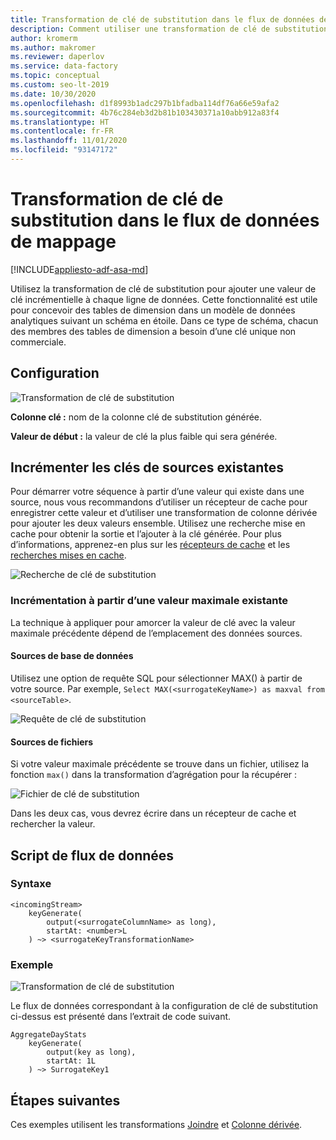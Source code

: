 ```yaml
---
title: Transformation de clé de substitution dans le flux de données de mappage
description: Comment utiliser une transformation de clé de substitution du mappage de flux de données Azure Data Factory pour générer des valeurs de clés séquentielles
author: kromerm
ms.author: makromer
ms.reviewer: daperlov
ms.service: data-factory
ms.topic: conceptual
ms.custom: seo-lt-2019
ms.date: 10/30/2020
ms.openlocfilehash: d1f8993b1adc297b1bfadba114df76a66e59afa2
ms.sourcegitcommit: 4b76c284eb3d2b81b103430371a10abb912a83f4
ms.translationtype: HT
ms.contentlocale: fr-FR
ms.lasthandoff: 11/01/2020
ms.locfileid: "93147172"
---
```

# <a name="surrogate-key-transformation-in-mapping-data-flow"></a>Transformation de clé de substitution dans le flux de données de mappage 

[!INCLUDE[appliesto-adf-asa-md](includes/appliesto-adf-asa-md.md)]

Utilisez la transformation de clé de substitution pour ajouter une valeur de clé incrémentielle à chaque ligne de données. Cette fonctionnalité est utile pour concevoir des tables de dimension dans un modèle de données analytiques suivant un schéma en étoile. Dans ce type de schéma, chacun des membres des tables de dimension a besoin d’une clé unique non commerciale.

## <a name="configuration"></a>Configuration

![Transformation de clé de substitution](media/data-flow/surrogate.png "Transformation de clé de substitution")

**Colonne clé :** nom de la colonne clé de substitution générée.

**Valeur de début :** la valeur de clé la plus faible qui sera générée.

## <a name="increment-keys-from-existing-sources"></a>Incrémenter les clés de sources existantes

Pour démarrer votre séquence à partir d’une valeur qui existe dans une source, nous vous recommandons d’utiliser un récepteur de cache pour enregistrer cette valeur et d’utiliser une transformation de colonne dérivée pour ajouter les deux valeurs ensemble. Utilisez une recherche mise en cache pour obtenir la sortie et l’ajouter à la clé générée. Pour plus d’informations, apprenez-en plus sur les [récepteurs de cache](data-flow-sink.md#cache-sink) et les [recherches mises en cache](concepts-data-flow-expression-builder.md#cached-lookup).

![Recherche de clé de substitution](media/data-flow/cached-lookup-example.png "Recherche de clé de substitution")

### <a name="increment-from-existing-maximum-value"></a>Incrémentation à partir d’une valeur maximale existante

La technique à appliquer pour amorcer la valeur de clé avec la valeur maximale précédente dépend de l’emplacement des données sources.

#### <a name="database-sources"></a>Sources de base de données

Utilisez une option de requête SQL pour sélectionner MAX() à partir de votre source. Par exemple, `Select MAX(<surrogateKeyName>) as maxval from <sourceTable>`.

![Requête de clé de substitution](media/data-flow/surrogate-key-max-database.png "Requête de transformation de clé de substitution")

#### <a name="file-sources"></a>Sources de fichiers

Si votre valeur maximale précédente se trouve dans un fichier, utilisez la fonction `max()` dans la transformation d’agrégation pour la récupérer :

![Fichier de clé de substitution](media/data-flow/surrogate-key-max-file.png "Fichier de clé de substitution")

Dans les deux cas, vous devrez écrire dans un récepteur de cache et rechercher la valeur. 


## <a name="data-flow-script"></a>Script de flux de données

### <a name="syntax"></a>Syntaxe

```
<incomingStream> 
    keyGenerate(
        output(<surrogateColumnName> as long),
        startAt: <number>L
    ) ~> <surrogateKeyTransformationName>
```

### <a name="example"></a>Exemple

![Transformation de clé de substitution](media/data-flow/surrogate.png "Transformation de clé de substitution")

Le flux de données correspondant à la configuration de clé de substitution ci-dessus est présenté dans l’extrait de code suivant.

```
AggregateDayStats
    keyGenerate(
        output(key as long),
        startAt: 1L
    ) ~> SurrogateKey1
```

## <a name="next-steps"></a>Étapes suivantes

Ces exemples utilisent les transformations [Joindre](data-flow-join.md) et [Colonne dérivée](data-flow-derived-column.md).
